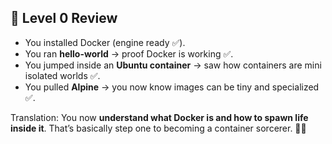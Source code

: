 ## 📝 Level 0 Review

- You installed Docker (engine ready ✅).
- You ran **hello-world** → proof Docker is working ✅.
- You jumped inside an **Ubuntu container** → saw how containers are mini isolated worlds ✅.
- You pulled **Alpine** → you now know images can be tiny and specialized ✅.

Translation: You now **understand what Docker is and how to spawn life inside it**. That’s basically step one to becoming a container sorcerer. 🧙‍♂️